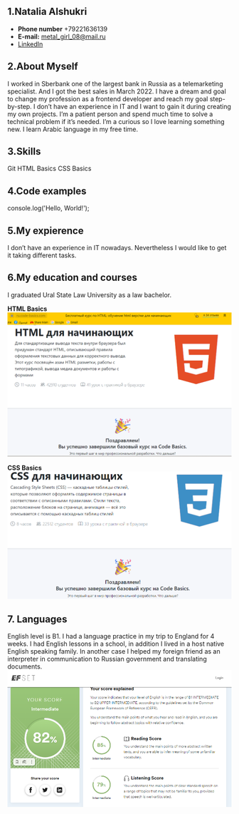 ## 1.Natalia Alshukri

* **Phone number** +79221636139
* **E-mail:** metal_girl_08@mail.ru
* [LinkedIn](https://www.linkedin.com/in/natalie-alshukri-653a94235/)

## 2.About Myself
I worked in Sberbank one of the largest bank in Russia as a telemarketing specialist. And I got the best sales in March 2022. I have a dream and goal to change my profession as a frontend developer and reach my goal step-by-step. I don’t have an experience in IT and I want to gain it during creating my own projects. 
I’m a patient person and spend much time to solve a technical problem if it’s needed. I’m a curious so I love learning something new. I learn Arabic language in my free time. 

## 3.Skills
Git
HTML Basics
CSS Basics

## 4.Code examples
console.log('Hello, World!');

## 5.My expierence
I don’t have an experience in IT nowadays. Nevertheless I would like to get it 
taking different tasks.

## 6.My education and courses
I graduated Ural State Law University as a law bachelor.


**HTML Basics**
![Html Basics course.png](https://github.com/Emilyfreulein/rss-school/blob/gh-pages/Html%20Basics%20course.png)

**CSS Basics**
![CSS Basics](https://github.com/Emilyfreulein/rss-school/blob/gh-pages/css%20basics.png)

## 7. Languages
English level is B1. I had a language practice in my trip to England for 4 weeks. I had English lessons in a school, in addition I lived in a host native English speaking family. In another case I helped my foreign friend as an interpreter in communication to Russian government and translating documents.
![Intermediate](https://github.com/Emilyfreulein/rss-school/blob/gh-pages/Intermediate.png)
